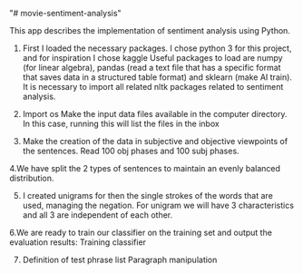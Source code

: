 "# movie-sentiment-analysis" 


This app describes the implementation of sentiment analysis using Python.


1. First I loaded the necessary packages.
I chose python 3 for this project, and for inspiration I chose kaggle
Useful packages to load are numpy (for linear algebra),
pandas (read a text file that has a specific format that saves data in a structured table format)
and sklearn (make AI train). It is necessary to import all related nltk packages related to sentiment analysis.

2. Import os
Make the input data files available in the computer directory.
 In this case, running this will list the files in the inbox

3. Make the creation of the data in subjective and objective viewpoints of the sentences.
Read 100 obj phases and 100 subj phases.

4.We have split the 2 types of sentences to maintain an evenly balanced distribution.

5. I created unigrams for then the single strokes of the words that are used, managing the negation.
For unigram we will have 3 characteristics and all 3 are independent of each other.

6.We are ready to train our classifier on the training set and output the evaluation results:
Training classifier

7. Definition of test phrase list
Paragraph manipulation
